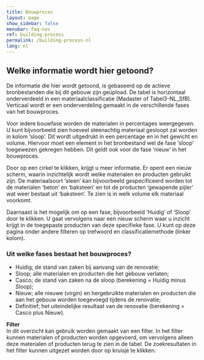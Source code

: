 ```yaml
---
title: Bouwproces
layout: page
show_sidebar: false
menubar: faq-nav
ref: building-process
permalink: /building-process-nl
lang: nl
---
```


## Welke informatie wordt hier getoond?
De informatie die hier wordt getoond, is gebaseerd op de actieve bronbestanden die bij dit gebouw zijn geüpload. De tabel is horizontaal onderverdeeld in een materiaalclassificatie (Madaster of Tabel3-NL_SfB). Verticaal wordt er een onderverdeling gemaakt in de verschillende fases van het bouwproces.

Voor iedere bouwfase worden de materialen in percentages weergegeven. U kunt bijvoorbeeld zien hoeveel steenachtig materiaal gesloopt zal worden in kolom ‘sloop’. Dit wordt uitgedrukt in een percentage en in het gewicht en volume. Hiervoor moet een element in het bronbestand wel de fase ‘sloop’ toegewezen gekregen hebben. Dit geldt ook voor de fase ‘nieuw’ in het bouwproces.

Door op een cirkel te klikken, krijgt u meer informatie. Er opent een nieuw scherm, waarin inzichtelijk wordt welke materialen en producten gebruikt zijn. De materiaalsoort ‘steen’ kan bijvoorbeeld gespecificeerd worden tot de materialen ‘beton’ en ‘baksteen’ en tot de producten ‘gewapende pijler’ wat weer bestaat uit ‘baksteen’. Te zien is in welk volume elk materiaal voorkomt.

Daarnaast is het mogelijk om op een fase, bijvoorbeeld ‘Huidig’ of ‘Sloop’ door te klikken. U gaat vervolgens naar een nieuw scherm waar u inzicht krijgt in de toegepaste producten van deze specifieke fase. U kunt op deze pagina onder andere filteren op trefwoord en classificatiemethode (linker kolom).


### Uit welke fases bestaat het bouwproces?
- Huidig; de stand van zaken bij aanvang van de renovatie;
- Sloop; alle materialen en producten die het gebouw verlaten;
- Casco; de stand van zaken na de sloop (berekening = Huidig minus Sloop);
- Nieuw; alle nieuwe (virgin) en hergebruikte materialen en producten die aan het gebouw worden toegevoegd tijdens de renovatie;
- Definitief; het uiteindelijke resultaat van de renovatie (berekening = Casco plus Nieuw).



**Filter**  
In dit overzicht kan gebruik worden gemaakt van een filter. In het filter kunnen materialen of producten worden opgevoerd, om vervolgens alleen deze materialen of producten terug te zien in de tabel. De zoekresultaten in het filter kunnen uitgezet worden door op kruisje te klikken.
